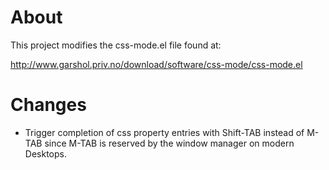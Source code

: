 About
====

This project modifies the css-mode.el file found at:

http://www.garshol.priv.no/download/software/css-mode/css-mode.el

Changes
=======

* Trigger completion of css property entries with Shift-TAB instead of
  M-TAB since M-TAB is reserved by the window manager on modern Desktops.

